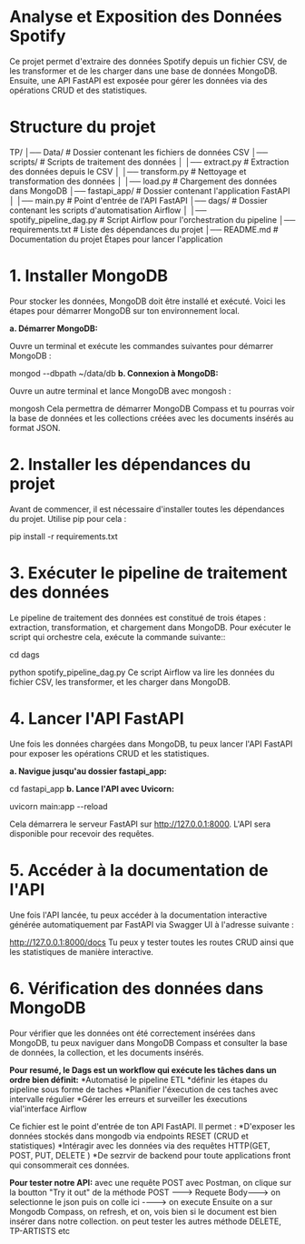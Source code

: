 # Analyse et Exposition des Données Spotify

Ce projet permet d'extraire des données Spotify depuis un fichier CSV, de les transformer et de les charger dans une base de données MongoDB. Ensuite, une API FastAPI est exposée pour gérer les données via des opérations CRUD et des statistiques.

# Structure du projet

TP/
│── Data/                  # Dossier contenant les fichiers de données CSV
│── scripts/               # Scripts de traitement des données
│   │── extract.py         # Extraction des données depuis le CSV
│   │── transform.py       # Nettoyage et transformation des données
│   │── load.py            # Chargement des données dans MongoDB
│── fastapi_app/           # Dossier contenant l'application FastAPI
│   │── main.py            # Point d'entrée de l'API FastAPI
│── dags/                  # Dossier contenant les scripts d'automatisation Airflow
│   │── spotify_pipeline_dag.py # Script Airflow pour l'orchestration du pipeline
│── requirements.txt       # Liste des dépendances du projet
│── README.md              # Documentation du projet
Étapes pour lancer l'application

# 1. Installer MongoDB
Pour stocker les données, MongoDB doit être installé et exécuté. Voici les étapes pour démarrer MongoDB sur ton environnement local.

**a. Démarrer MongoDB:**

Ouvre un terminal et exécute les commandes suivantes pour démarrer MongoDB :

mongod --dbpath ~/data/db
**b. Connexion à MongoDB:**

Ouvre un autre terminal et lance MongoDB avec mongosh :

mongosh
Cela permettra de démarrer MongoDB Compass et tu pourras voir la base de données et les collections créées avec les documents insérés au format JSON.

# 2. Installer les dépendances du projet
Avant de commencer, il est nécessaire d'installer toutes les dépendances du projet. Utilise pip pour cela :

pip install -r requirements.txt

# 3. Exécuter le pipeline de traitement des données
Le pipeline de traitement des données est constitué de trois étapes : extraction, transformation, et chargement dans MongoDB. Pour exécuter le script qui orchestre cela, exécute la commande suivante::

cd dags

python spotify_pipeline_dag.py
Ce script Airflow va lire les données du fichier CSV, les transformer, et les charger dans MongoDB.

# 4. Lancer l'API FastAPI
Une fois les données chargées dans MongoDB, tu peux lancer l'API FastAPI pour exposer les opérations CRUD et les statistiques.

**a. Navigue jusqu'au dossier fastapi_app:**

cd fastapi_app
**b. Lance l'API avec Uvicorn:**

uvicorn main:app --reload

Cela démarrera le serveur FastAPI sur http://127.0.0.1:8000. L'API sera disponible pour recevoir des requêtes.

# 5. Accéder à la documentation de l'API
Une fois l'API lancée, tu peux accéder à la documentation interactive générée automatiquement par FastAPI via Swagger UI à l'adresse suivante :


http://127.0.0.1:8000/docs
Tu peux y tester toutes les routes CRUD ainsi que les statistiques de manière interactive.

# 6. Vérification des données dans MongoDB
Pour vérifier que les données ont été correctement insérées dans MongoDB, tu peux naviguer dans MongoDB Compass et consulter la base de données, la collection, et les documents insérés.

**Pour resumé, le Dags est un workflow qui exécute les tâches dans un ordre bien définit:**
*Automatisé le pipeline ETL
*définir les étapes du pipeline sous forme de taches
*Planifier l'éxecution de ces taches avec intervalle régulier
*Gérer les erreurs et surveiller les éxecutions vial'interface Airflow

Ce fichier est le point d'entrée de ton API FastAPI. Il permet :
*D'exposer les données stockés dans mongodb via endpoints RESET (CRUD et statistiques)
*Intéragir avec les données via des requêtes HTTP(GET, POST, PUT, DELETE )
*De sezrvir de backend pour toute applications front qui consommerait ces 
données.

**Pour tester notre API:**
avec une requête POST avec Postman, on clique sur la boutton "Try it out" de la méthode POST ---> Requete Body---> on selectionne le json puis on colle ici ----> on execute
Ensuite on a sur Mongodb Compass, on refresh, et on, vois bien si le document est bien insérer dans notre collection. on peut tester les autres méthode DELETE, TP-ARTISTS etc 